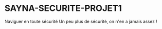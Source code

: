 # SAYNA-SECURITE-PROJET1
Naviguer en toute sécurité
Un peu plus de sécurité, on n'en a jamais assez !
